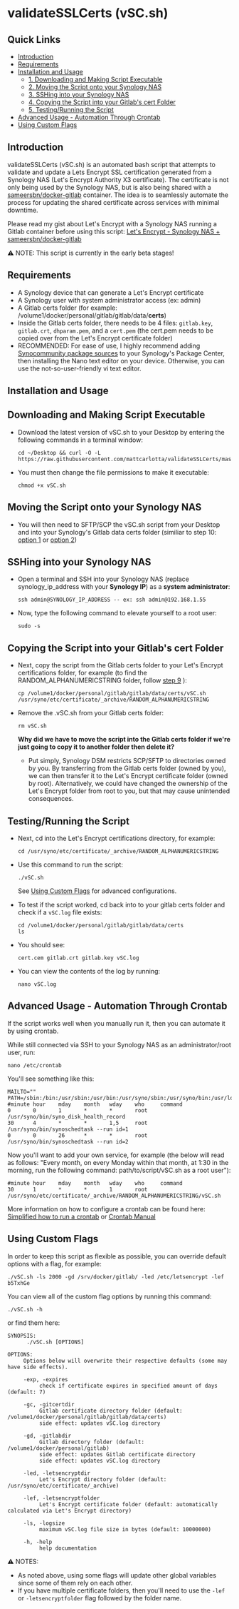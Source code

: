 # validateSSLCerts (vSC.sh)

## Quick Links

- [Introduction](#introduction)
- [Requirements](#requirements)
- [Installation and Usage](#installation-and-usage)
  - [1. Downloading and Making Script Executable](#downloading-and-making-script-executable)
  - [2. Moving the Script onto your Synology NAS](#moving-the-script-onto-your-synology-nas)
  - [3. SSHing into your Synology NAS](#sshing-into-your-synology-nas)
  - [4. Copying the Script into your Gitlab's cert Folder](#copying-the-script-into-your-gitlabs-cert-folder)
  - [5. Testing/Running the Script](#testingrunning-the-script)
- [Advanced Usage - Automation Through Crontab](#advanced-usage---automation-through-crontab)
- [Using Custom Flags](#using-custom-flags)


## Introduction

validateSSLCerts (vSC.sh) is an automated bash script that attempts to validate and update a Lets Encrypt SSL certification generated from a Synology NAS (Let's Encrypt Authority X3 certificate). The certificate is not only being used by the Synology NAS, but is also being shared with a <a href="https://github.com/sameersbn/docker-gitlab">sameersbn/docker-gitlab</a> container. The idea is to seamlessly automate the process for updating the shared certificate across services with minimal downtime.

Please read my gist about Let's Encrypt with a Synology NAS running a Gitlab container before using this script: <a href="https://gist.github.com/mattcarlotta/4d9fdb90376c5d13db2c1b69a2d557a6">Let's Encrypt - Synology NAS + sameersbn/docker-gitlab</a>

⚠️ NOTE: This script is currently in the early beta stages!

## Requirements

- A Synology device that can generate a Let's Encrypt certificate
- A Synology user with system administrator access (ex: admin)
- A Gitlab certs folder (for example: /volume1/docker/personal/gitlab/gitlab/data/<b>certs</b>)
- Inside the Gitlab certs folder, there needs to be 4 files: `gitlab.key`, `gitlab.crt`, `dhparam.pem`, and a `cert.pem` (the cert.pem needs to be copied over from the Let's Encrypt certificate folder)
- RECOMMENDED: For ease of use, I highly recommend adding <a href="https://synocommunity.com/">Synocommunity package sources</a> to your Synology's Package Center, then installing the Nano text editor on your device. Otherwise, you can use the not-so-user-friendly vi text editor.


## Installation and Usage

## Downloading and Making Script Executable

- Download the latest version of vSC.sh to your Desktop by entering the following commands in a terminal window:
  ```
  cd ~/Desktop && curl -O -L https://raw.githubusercontent.com/mattcarlotta/validateSSLCerts/master/vSC.sh
  ```

- You must then change the file permissions to make it executable:
  ```
  chmod +x vSC.sh
  ```

## Moving the Script onto your Synology NAS

- You will then need to SFTP/SCP the vSC.sh script from your Desktop and into your Synology's Gitlab data certs folder (similiar to step 10: <a href="https://gist.github.com/mattcarlotta/4d9fdb90376c5d13db2c1b69a2d557a6#option-1-scping-file-to-synology-nas">option 1</a> or <a href="https://gist.github.com/mattcarlotta/4d9fdb90376c5d13db2c1b69a2d557a6#option-2-sftping-file-to-synology-nas">option 2</a>)

## SSHing into your Synology NAS

- Open a terminal and SSH into your Synology NAS (replace synology_ip_address with your <b>Synology IP</b>) as a <b>system administrator</b>:
  ```
  ssh admin@SYNOLOGY_IP_ADDRESS -- ex: ssh admin@192.168.1.55
  ```

- Now, type the following command to elevate yourself to a root user:
  ```
  sudo -s
  ```

## Copying the Script into your Gitlab's cert Folder

- Next, copy the script from the Gitlab certs folder to your Let's Encrypt certifications folder, for example (to find the RANDOM_ALPHANUMERICSTRING folder, follow <a href="https://gist.github.com/mattcarlotta/4d9fdb90376c5d13db2c1b69a2d557a6#viewing-synology-generated-certifications">step 9</a> ):
  ```
  cp /volume1/docker/personal/gitlab/gitlab/data/certs/vSC.sh /usr/syno/etc/certificate/_archive/RANDOM_ALPHANUMERICSTRING
  ```

- Remove the .vSC.sh from your Gitlab certs folder:
  ```
  rm vSC.sh
  ```

  <b>Why did we have to move the script into the Gitlab certs folder if we're just going to copy it to another folder then delete it?</b>
  - Put simply, Synology DSM restricts SCP/SFTP to directories owned by you. By transferring from the Gitlab certs folder (owned by you), we can then transfer it to the Let's Encrypt certificate folder (owned by root). Alternatively, we could have changed the ownership of the Let's Encrypt folder from root to you, but that may cause unintended consequences.

## Testing/Running the Script

- Next, cd into the Let's Encrypt certifications directory, for example:
  ```
  cd /usr/syno/etc/certificate/_archive/RANDOM_ALPHANUMERICSTRING
  ```

- Use this command to run the script:
  ```
  ./vSC.sh
  ```
  See [Using Custom Flags](#using-custom-flags) for advanced configurations.


- To test if the script worked, cd back into to your gitlab certs folder and check if a `vSC.log` file exists:
  ```
  cd /volume1/docker/personal/gitlab/gitlab/data/certs
  ls
  ```

- You should see:
  ```
  cert.cem gitlab.crt gitlab.key vSC.log
  ```

- You can view the contents of the log by running:
  ```
  nano vSC.log
  ```


## Advanced Usage - Automation Through Crontab

If the script works well when you manually run it, then you can automate it by using crontab.

While still connected via SSH to your Synology NAS as an administrator/root user, run:
```
nano /etc/crontab  
```

You'll see something like this:
```
MAILTO=""
PATH=/sbin:/bin:/usr/sbin:/usr/bin:/usr/syno/sbin:/usr/syno/bin:/usr/local/sbin:/usr/local/bin
#minute hour    mday    month   wday    who     command
0       0       1       *       *       root    /usr/syno/bin/syno_disk_health_record
30      4       *       *       1,5     root    /usr/syno/bin/synoschedtask --run id=1
0       0       26      *       *       root    /usr/syno/bin/synoschedtask --run id=2
```

Now you'll want to add your own service, for example (the below will read as follows: "Every month, on every Monday within that month, at 1:30 in the morning, run the following command: path/to/script/vSC.sh as a root user"):
```
#minute hour    mday    month   wday    who     command
30      1       *       *       1       root    /usr/syno/etc/certificate/_archive/RANDOM_ALPHANUMERICSTRING/vSC.sh
```

More information on how to configure a crontab can be found here:
<a href="https://www.cyberciti.biz/faq/how-to-run-cron-job-every-minute-on-linuxunix/">Simplified how to run a crontab</a>
or
<a href="https://help.ubuntu.com/community/CronHowto">Crontab Manual</a>


## Using Custom Flags

In order to keep this script as flexible as possible, you can override default options with a flag, for example:
```
./vSC.sh -ls 2000 -gd /srv/docker/gitlab/ -led /etc/letsencrypt -lef b5TxhGe
```

You can view all of the custom flag options by running this command:
```
./vSC.sh -h
```

or find them here:
```
SYNOPSIS:
      ./vSC.sh [OPTIONS]

OPTIONS:
     Options below will overwrite their respective defaults (some may have side effects).

     -exp, -expires
          check if certificate expires in specified amount of days (default: 7)

     -gc, -gitcertdir
          Gitlab certificate directory folder (default: /volume1/docker/personal/gitlab/gitlab/data/certs)
          side effect: updates vSC.log directory

     -gd, -gitlabdir
          Gitlab directory folder (default: /volume1/docker/personal/gitlab)
          side effect: updates Gitlab certificate directory
          side effect: updates vSC.log directory

     -led, -letsencryptdir
          Let's Encrypt directory folder (default: /usr/syno/etc/certificate/_archive)

     -lef, -letsencryptfolder
          Let's Encrypt certificate folder (default: automatically calculated via Let's Encrypt directory)

     -ls, -logsize
          maximum vSC.log file size in bytes (default: 10000000)

     -h, -help
          help documentation
```

⚠️ NOTES:
- As noted above, using some flags will update other global variables since some of them rely on each other.
- If you have multiple certificate folders, then you'll need to use the `-lef` or `-letsencryptfolder` flag followed by the folder name.

